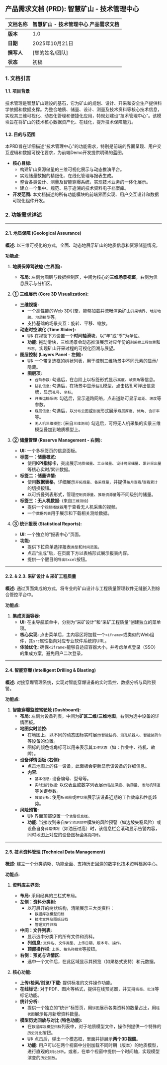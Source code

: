 
## **产品需求文档 (PRD): 智慧矿山 - 技术管理中心**

| **文档名称** | 智慧矿山 - 技术管理中心 产品需求文档 |
| :--- | :--- |
| **版本** | 1.0 |
| **日期** | 2025年10月21日 |
| **撰写人** | [您的姓名/团队] |
| **状态** | 初稿 |

### **1. 文档引言**

#### **1.1. 项目背景**
技术管理是智慧矿山建设的基石，它为矿山的规划、设计、开采和安全生产提供科学依据和数据支撑。为整合地质、储量、设计、测量及技术资料等核心技术信息，实现其三维可视化、动态化管理和便捷化应用，特规划建设“技术管理中心”。该模块旨在将矿山的技术核心数据资产化、在线化，提升技术保障能力。

#### **1.2. 目的与范围**
本PRD旨在详细描述“技术管理中心”的功能需求，特别是前端的界面呈现、用户交互逻辑和数据可视化要求，为前端Demo开发提供明确的蓝图。

*   **核心目标:**
    *   构建矿山资源储量的三维可视化展示与动态推演平台。
    *   实现储量数据的精细化、在线化管理与报表生成。
    *   整合各类设计、测量及智能穿爆系统，实现技术业务的一体化展示。
    *   建立一个集中、规范、易于追溯的技术资料电子档案库。
*   **开发范围:** 本文档描述的所有功能模块的前端界面实现、用户交互设计和数据可视化组件开发。

### **2. 功能需求详述**

---

#### **2.1. 地质保障 (Geological Assurance)**

**概述:** 以三维可视化的方式，全面、动态地展示矿山的地质信息和资源储量情况。

**功能点:**

1.  **地质保障驾驶舱 (主界面):**
    *   **布局:** 左侧为图层与数据控制区，中间为核心的**三维场景视窗**，右侧为信息展示与分析区。

2.  **① 三维展示 (Core 3D Visualization):**
    *   **三维视窗:**
        *   一个高性能的Web 3D引擎，能够加载并流畅渲染矿山`开采境界`、`地形地貌`、`地质模型`等。
        *   支持基础的场景交互：旋转、平移、缩放。
    *   **动态时空演化 (Time Slider):**
        *   **UI:** 在视窗下方设置一个**时间轴滑块**，以“年”或“季”为单位。
        *   **功能:** 拖动滑块，三维场景会动态推演展示对应年份的`剥采排工程位置`和`形态`，实现矿山开采过程的可视化回溯与展望。
    *   **图层控制 (Layers Panel - 左侧):**
        *   **UI:** 一个带复选框的树状列表，用于控制三维场景中不同元素的显示/隐藏。
        *   **图层项:**
            *   `台阶参数`: 勾选后，在台阶上以标签形式显示`高度`、`坡面角`等信息。
            *   `钻孔信息`: 勾选后，在场景中显示`钻孔`模型，点击钻孔可弹出信息牌，显示`孔号`、`坐标`。
            *   `开拓运输系统`: 勾选后，显示道路网络，点击道路可显示`运距`、`坡度`等参数。
            *   `煤层信息`: 勾选后，以`分布云图`或`剖面`形式展示`煤层厚度`、`倾角`、`含矸率`等。
            *   `无人机三维模型`: (来自`三维测绘`) 勾选后，可将无人机采集的实景三维模型叠加到地质模型上。

3.  **② 储量管理 (Reserve Management - 右侧):**
    *   **UI:** 一个多标签页的信息面板。
    *   **标签一：储量概览:**
        *   使用**KPI指标卡**，突出展示`地质储量`、`工业储量`、`设计可采储量`、`累计采出量`等核心实时/累计数据。
    *   **标签二：储量详情:**
        *   使用**数据表格**，详细展示`开拓煤量`、`备采煤量`，并提供`按月查看`/`查看累计`的切换按钮。
        *   以可折叠列表形式，管理`控制资源量`、`推断资源量`等不同级别的储量。
    *   **标签三：无人机数据:** (来自`三维测绘`)
        *   提供一个`视频播放器`用于查看无人机采集的视频。
        *   一个`数据列表`用于展示和下载相关测绘数据。

4.  **③ 统计报表 (Statistical Reports):**
    *   **UI:** 一个独立的“报表中心”页面。
    *   **功能:**
        *   提供下拉菜单选择报表`类型`和`时间范围`。
        *   点击“生成”后，在页面下方以表格形式展示报表内容。
        *   提供一个醒目的`导出Excel`按钮。

---

#### **2.2. & 2.3. 采矿设计 & 采矿工程质量**

**概述:** 通过页面集成的方式，将专业的矿山设计与工程质量管理软件无缝嵌入到综合管控平台中。

**功能点:**

1.  **集成页面容器:**
    *   **UI:** 在主导航菜单中，分别为“采矿设计”和“采矿工程质量”创建独立的菜单项。
    *   **核心实现:** 点击菜单后，主内容区将加载一个`<iframe>`或类似的Web组件，其`src`属性指向对应专业软件系统的URL。
    *   **体验优化:** 确保`<iframe>`能够自适应容器大小，并考虑单点登录（SSO）的集成方案，避免用户二次登录。

---

#### **2.4. 智能穿爆 (Intelligent Drilling & Blasting)**

**概述:** 对接穿爆管理系统，实现对智能穿爆设备的实时监控、数据分析与风险预警。

**功能点:**

1.  **智能穿爆监控驾驶舱 (Dashboard):**
    *   **布局:** 左侧为设备列表，中间为**矿区二维/三维地图**，右侧为选中设备的详情面板。
    *   **地图实时监控:**
        *   在地图上，以不同的动态图标实时展示`智能钻机`、`测孔机器人`、`智能装药车`等设备的位置。
        *   图标的颜色或角标可以用来表示其`工作状态`（如：作业中、待机、故障）。
    *   **设备详情面板 (右侧):**
        *   点击地图上的任一设备，此面板会更新显示该设备的详细信息。
        *   **内容:**
            *   `基本信息`: 设备编号、型号等。
            *   `实时运行数据`: 以仪表盘或数字列表展示`钻进深度`、`装药量`、`发动机转速`等关键参数。
            *   `效率分析`: 使用`折线图`或`柱状图`展示该设备近期的工作效率和性能趋势。
    *   **风险预警:**
        *   **UI:** 界面顶部设置一个`告警信息栏`。
        *   **功能:** 当接收到来自`安全监测监控`模块的风险预警（如边坡失稳风险）或设备自身`异常情况`（如油压过高）时，该信息栏会滚动显示告警内容，同时地图上对应的设备图标会`高亮闪烁`。

---

#### **2.5. 技术资料管理 (Technical Data Management)**

**概述:** 建立一个分类清晰、功能全面、支持历史回溯的数字化技术资料档案中心。

**功能点:**

1.  **资料库主界面:**
    *   **布局:** 采用经典的三栏式布局。
    *   **左侧：资料分类树:**
        *   以可展开的树状结构，清晰展示三大类资料：
            *   `数据库及模型归档`
            *   `技术文件及图纸归档`
            *   `管理文件归档`
    *   **中间：文件列表:**
        *   显示选中分类下的所有文件和资料。
        *   **列信息:** `文件名`、`文件类型`、`上传日期`、`版本号`、`操作`。
        *   **顶部操作栏:** `上传`、`按名称搜索`等按钮。
    *   **右侧：预览与详情区:**
        *   选中一个文件后，在此区域显示其预览（如果格式支持）和元数据。

2.  **核心功能:**
    *   **上传/检索/浏览/下载:** 提供标准的文件操作功能。
    *   **在线标记:** 对于PDF、图片等格式，提供在线预览器，并支持`高亮`、`批注`等标记功能。
    *   **统计分析:**
        *   提供一个独立的“统计”标签页，用`饼图`展示各类资料的数量占比，用`柱状图`展示每月新增资料数量。
    *   **模型历史回放与对比 (特色功能):**
        *   在`数据库及模型归档`列表中，对于地质模型文件，操作列提供一个特殊的`历史对比`按钮。
        *   **UI:** 点击后，弹出一个模态框，里面并排展示**两个3D视窗**。
        *   **功能:** 用户可以在两个视窗中分别加载不同时期（版本）的地质模型，进行直观的`对比分析`。或者，在单个视窗中提供一个时间轴，实现模型演变的`历史回放`。

